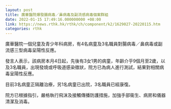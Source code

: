 ```yaml
---
layout: post
title: 廣華醫院爆發腸病毒／鼻病毒及副流感病毒個案群組
date: 2022-01-15 17:49:16.000000000 +08:00
link: https://news.rthk.hk/rthk/ch/component/k2/1629027-20220115.htm
categories: rthk
---
```


廣華醫院一個兒童及青少年科病房，有4名病童及3名職員對腸病毒／鼻病毒或副流感三型病毒呈陽性反應。

發言人表示，該病房本月4日起，先後有3女1男的病童，年齡介乎9個月至2歲，以及3名職員，出現發燒或呼吸道感染徵狀，院方已為病人進行測試，結果對相關病毒呈陽性反應。

目前3名病童正隔離治療，另1名病童已出院，3名職員已經康復。

院方已根據指引，嚴格執行飛沫及接觸傳播防護措施，加強手部衞生、病房和儀器清潔及消毒。
